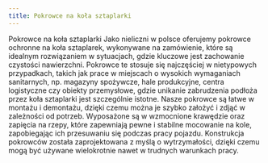 ```yaml
---
title: Pokrowce na koła sztaplarki
---
```


Pokrowce na koła sztaplarki
Jako nieliczni w polsce oferujemy pokrowce ochronne na koła sztaplarek, wykonywane na zamówienie, które są idealnym rozwiązaniem w sytuacjach, gdzie kluczowe jest zachowanie czystości nawierzchni. Pokrowce te stosuje się najczęściej w nietypowych przypadkach, takich jak prace w miejscach o wysokich wymaganiach sanitarnych, np. magazyny spożywcze, hale produkcyjne, centra logistyczne czy obiekty przemysłowe, gdzie unikanie zabrudzenia podłoża przez koła sztaplarki jest szczególnie istotne.
Nasze pokrowce są łatwe w montażu i demontażu, dzięki czemu można je szybko założyć i zdjąć w zależności od potrzeb. Wyposażone są w wzmocnione krawędzie oraz zapięcia na rzepy, które zapewniają pewne i stabilne mocowanie na kole, zapobiegając ich przesuwaniu się podczas pracy pojazdu. Konstrukcja pokrowców została zaprojektowana z myślą o wytrzymałości, dzięki czemu mogą być używane wielokrotnie nawet w trudnych warunkach pracy.
